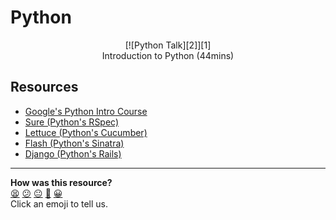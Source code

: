 Python
======
<p align="center">
[![Python Talk][2]][1]
<br/>
Introduction to Python (44mins)
<p>

  [1]: https://www.youtube.com/watch?v=jwgqY_IcrJg
  [2]: https://i.ytimg.com/vi/jwgqY_IcrJg/hqdefault.jpg?time=1416606788295

Resources
------
* [Google's Python Intro Course](https://developers.google.com/edu/python/)
* [Sure (Python's RSpec)](https://github.com/gabrielfalcao/sure)
* [Lettuce (Python's Cucumber)](https://github.com/gabrielfalcao/lettuce)
* [Flash (Python's Sinatra)](http://flask.pocoo.org/)
* [Django (Python's Rails)](https://docs.djangoproject.com/en/1.7/intro/tutorial01/)

<!-- BEGIN GENERATED SECTION DO NOT EDIT -->

---

**How was this resource?**  
[😫](https://airtable.com/shrUJ3t7KLMqVRFKR?prefill_Repository=course&prefill_File=pills/python.md&prefill_Sentiment=😫) [😕](https://airtable.com/shrUJ3t7KLMqVRFKR?prefill_Repository=course&prefill_File=pills/python.md&prefill_Sentiment=😕) [😐](https://airtable.com/shrUJ3t7KLMqVRFKR?prefill_Repository=course&prefill_File=pills/python.md&prefill_Sentiment=😐) [🙂](https://airtable.com/shrUJ3t7KLMqVRFKR?prefill_Repository=course&prefill_File=pills/python.md&prefill_Sentiment=🙂) [😀](https://airtable.com/shrUJ3t7KLMqVRFKR?prefill_Repository=course&prefill_File=pills/python.md&prefill_Sentiment=😀)  
Click an emoji to tell us.

<!-- END GENERATED SECTION DO NOT EDIT -->
